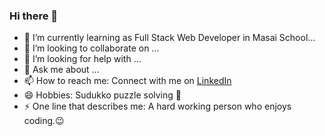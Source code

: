 ### Hi there 👋



- 🌱 I’m currently learning as Full Stack Web Developer in Masai School...
- 👯 I’m looking to collaborate on ...
- 🤔 I’m looking for help with ...
- 💬 Ask me about ...
- 📫 How to reach me:
    Connect with me on <a href="https://www.linkedin.com/in/nirmal403/">LinkedIn<a>
- 😄 Hobbies:
        Sudukko puzzle solving :game_die:
- ⚡ One line that describes me: 
    A hard working person who enjoys coding.😉
